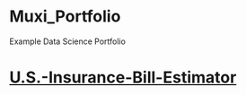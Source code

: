 # Muxi_Portfolio
Example Data Science Portfolio
# [U.S.-Insurance-Bill-Estimator](https://github.com/jesse980107/U.S.-Insurance-Bill-Estimator)
